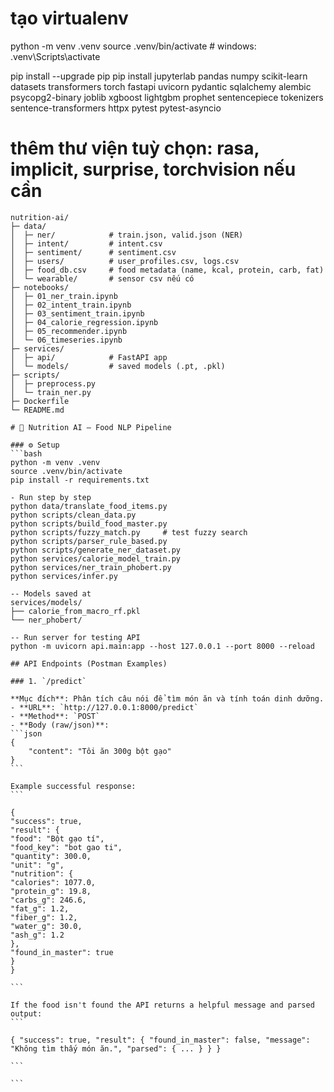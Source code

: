# tạo virtualenv

python -m venv .venv
source .venv/bin/activate # windows: .venv\Scripts\activate

pip install --upgrade pip
pip install jupyterlab pandas numpy scikit-learn datasets transformers torch fastapi uvicorn pydantic sqlalchemy alembic psycopg2-binary joblib xgboost lightgbm prophet sentencepiece tokenizers sentence-transformers httpx pytest pytest-asyncio

# thêm thư viện tuỳ chọn: rasa, implicit, surprise, torchvision nếu cần

````
nutrition-ai/
├─ data/
│  ├─ ner/            # train.json, valid.json (NER)
│  ├─ intent/         # intent.csv
│  ├─ sentiment/      # sentiment.csv
│  ├─ users/          # user_profiles.csv, logs.csv
│  ├─ food_db.csv     # food metadata (name, kcal, protein, carb, fat)
│  └─ wearable/       # sensor csv nếu có
├─ notebooks/
│  ├─ 01_ner_train.ipynb
│  ├─ 02_intent_train.ipynb
│  ├─ 03_sentiment_train.ipynb
│  ├─ 04_calorie_regression.ipynb
│  ├─ 05_recommender.ipynb
│  └─ 06_timeseries.ipynb
├─ services/
│  ├─ api/            # FastAPI app
│  └─ models/         # saved models (.pt, .pkl)
├─ scripts/
│  ├─ preprocess.py
│  └─ train_ner.py
├─ Dockerfile
└─ README.md

# 🍎 Nutrition AI – Food NLP Pipeline

### ⚙️ Setup
```bash
python -m venv .venv
source .venv/bin/activate
pip install -r requirements.txt

- Run step by step
python data/translate_food_items.py
python scripts/clean_data.py
python scripts/build_food_master.py
python scripts/fuzzy_match.py     # test fuzzy search
python scripts/parser_rule_based.py
python scripts/generate_ner_dataset.py
python services/calorie_model_train.py
python services/ner_train_phobert.py
python services/infer.py

-- Models saved at
services/models/
├── calorie_from_macro_rf.pkl
└── ner_phobert/

-- Run server for testing API
python -m uvicorn api.main:app --host 127.0.0.1 --port 8000 --reload

## API Endpoints (Postman Examples)

### 1. `/predict`

**Mục đích**: Phân tích câu nói để tìm món ăn và tính toán dinh dưỡng.
- **URL**: `http://127.0.0.1:8000/predict`
- **Method**: `POST`
- **Body (raw/json)**:
```json
{
    "content": "Tôi ăn 300g bột gạo"
}
```

Example successful response:
```

{
"success": true,
"result": {
"food": "Bột gạo tí",
"food_key": "bot gao ti",
"quantity": 300.0,
"unit": "g",
"nutrition": {
"calories": 1077.0,
"protein_g": 19.8,
"carbs_g": 246.6,
"fat_g": 1.2,
"fiber_g": 1.2,
"water_g": 30.0,
"ash_g": 1.2
},
"found_in_master": true
}
}

```

If the food isn't found the API returns a helpful message and parsed output:
```

{ "success": true, "result": { "found_in_master": false, "message": "Không tìm thấy món ăn.", "parsed": { ... } } }

```

```
````
